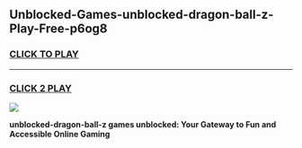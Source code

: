
## Unblocked-Games-unblocked-dragon-ball-z-Play-Free-p6og8
<h3>
<a href="https://premium76.site?title=unblocked-dragon-ball-z&ref=21A">CLICK TO PLAY</a></h3>
<hr>

<h3>
<a href="https://premium76.site?title=unblocked-dragon-ball-z&ref=21A">CLICK 2 PLAY</a>
  
</h3>

<a href="https://premium76.site?title=unblocked-dragon-ball-z&ref=21A"><img src="https://clearcache.store/games.png"></a>


**unblocked-dragon-ball-z games unblocked: Your Gateway to Fun and Accessible Online Gaming**
